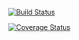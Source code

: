 [![Build Status](https://travis-ci.com/sofiachiare/Assignment2.svg?branch=develop)](https://travis-ci.com/sofiachiare/Assignment2)

[![Coverage Status](https://coveralls.io/repos/github/sofiachiare/Assignment2/badge.svg?branch=develop)](https://coveralls.io/github/sofiachiare/Assignment2?branch=feature/1)


